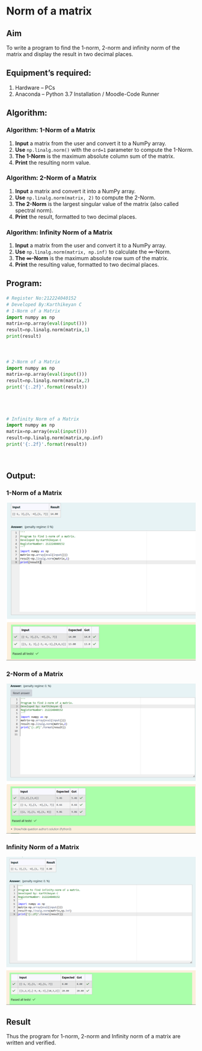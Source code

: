 # Norm of a matrix
## Aim
To write a program to find the 1-norm, 2-norm and infinity norm of the matrix and display the result in two decimal places.
## Equipment’s required:
1.	Hardware – PCs
2.	Anaconda – Python 3.7 Installation / Moodle-Code Runner
## Algorithm:

### **Algorithm: 1-Norm of a Matrix**

1. **Input** a matrix from the user and convert it to a NumPy array.
2. **Use** `np.linalg.norm()` with the `ord=1` parameter to compute the 1-Norm.
3. **The 1-Norm** is the maximum absolute column sum of the matrix.
4. **Print** the resulting norm value.

### **Algorithm: 2-Norm of a Matrix**

1. **Input** a matrix and convert it into a NumPy array.
2. **Use** `np.linalg.norm(matrix, 2)` to compute the 2-Norm.
3. **The 2-Norm** is the largest singular value of the matrix (also called spectral norm).
4. **Print** the result, formatted to two decimal places.

### **Algorithm: Infinity Norm of a Matrix**

1. **Input** a matrix from the user and convert it to a NumPy array.
2. **Use** `np.linalg.norm(matrix, np.inf)` to calculate the ∞-Norm.
3. **The ∞-Norm** is the maximum absolute row sum of the matrix.
4. **Print** the resulting value, formatted to two decimal places.


## Program:
```Python
# Register No:212224040152
# Developed By:Karthikeyan C
# 1-Norm of a Matrix
import numpy as np
matrix=np.array(eval(input()))
result=np.linalg.norm(matrix,1)
print(result)



# 2-Norm of a Matrix
import numpy as np
matrix=np.array(eval(input()))
result=np.linalg.norm(matrix,2)
print('{:.2f}'.format(result))




# Infinity Norm of a Matrix
import numpy as np
matrix=np.array(eval(input()))
result=np.linalg.norm(matrix,np.inf)
print('{:.2f}'.format(result))




```
## Output:
### 1-Norm of a Matrix
![alt text](image-2.png)
<br>


### 2-Norm of a Matrix
![alt text](image-1.png)
<br>

### Infinity Norm of a Matrix
![alt text](image-3.png)
<br>

## Result
Thus the program for 1-norm, 2-norm and Infinity norm of a matrix are written and verified.
